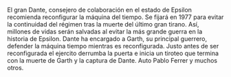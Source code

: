 El gran Dante, consejero de colaboración en el estado de Epsilon recomienda reconfigurar la máquina del tiempo.
Se fijará en 1977 para evitar la continuidad del régimen tras la muerte del último gran tirano.
Así, millones de vidas serán salvadas al evitar la más grande guerra en la historia de Epsilon.
Dante ha encargado a Garth, su principal guerrero, defender la máquina tiempo mientras es reconfigurada.
Justo antes de ser reconfigurada el ejercito derrumba la puerta e inicia un tiroteo que termina con la muerte de Garth
y la captura de Dante. Auto Pablo Ferrer y muchos otros.
